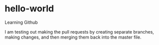 # hello-world
Learning Github

I am testing out making the pull requests by creating separate branches, making changes, and then merging them back into the master file. 
